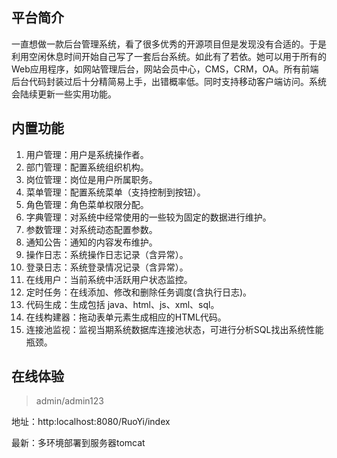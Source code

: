## 平台简介

一直想做一款后台管理系统，看了很多优秀的开源项目但是发现没有合适的。于是利用空闲休息时间开始自己写了一套后台系统。如此有了若依。她可以用于所有的Web应用程序，如网站管理后台，网站会员中心，CMS，CRM，OA。所有前端后台代码封装过后十分精简易上手，出错概率低。同时支持移动客户端访问。系统会陆续更新一些实用功能。
## 内置功能

1.  用户管理：用户是系统操作者。
2.  部门管理：配置系统组织机构。
3.  岗位管理：岗位是用户所属职务。
4.  菜单管理：配置系统菜单（支持控制到按钮）。
5.  角色管理：角色菜单权限分配。
6.  字典管理：对系统中经常使用的一些较为固定的数据进行维护。
7.  参数管理：对系统动态配置参数。
8.  通知公告：通知的内容发布维护。
9.  操作日志：系统操作日志记录（含异常）。
10.  登录日志：系统登录情况记录（含异常）。
11. 在线用户：当前系统中活跃用户状态监控。
12. 定时任务：在线添加、修改和删除任务调度(含执行日志)。
13. 代码生成：生成包括 java、html、js、xml、sql。
14. 在线构建器：拖动表单元素生成相应的HTML代码。
15. 连接池监视：监视当期系统数据库连接池状态，可进行分析SQL找出系统性能瓶颈。

## 在线体验
> admin/admin123

地址：http:localhost:8080/RuoYi/index


最新：多环境部署到服务器tomcat
